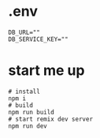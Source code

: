 # .env

```
DB_URL=""
DB_SERVICE_KEY=""
```

# start me up

```
# install
npm i
# build
npm run build
# start remix dev server
npm run dev
```
